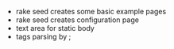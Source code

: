 * rake seed creates some basic example pages
* rake seed creates configuration page
* text area for static body
* tags parsing by ;
